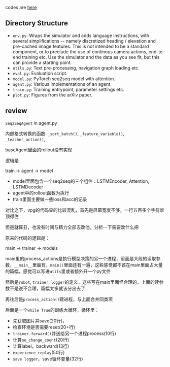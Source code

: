

codes are [here](https://github.com/peteanderson80/Matterport3DSimulator/tree/master/tasks/R2R)


## Directory Structure

- `env.py`: Wraps the simulator and adds language instructions, with several simplifications -- namely discretized heading / elevation and pre-cached image features. This is not intended to be a standard component, or to preclude the use of continous camera actions, end-to-end training etc. Use the simulator and the data as you see fit, but this can provide a starting point.
- `utils.py`: Text pre-processing, navigation graph loading etc.
- `eval.py`: Evaluation script.
- `model.py`: PyTorch seq2seq model with attention.
- `agent.py`: Various implementations of an agent.
- `train.py`: Training entrypoint, parameter settings etc.
- `plot.py`: Figures from the arXiv paper.



## review

`Seq2SeqAgent` in agent.py

内部格式转换的函数: `_sort_batch()`, `_feature_variable()`, `_teacher_action()`, 

baseAgent里面的rollout没有实现

逻辑是

train -> agent -> model

- model里面包含一个seq2seq的三个组件：LSTMEncoder, Attention, LSTMDecoder
- agent中的rollout函数为执行
- train里面主要做一些loss和acc的记录

对比之下，vpg的代码显的比较混乱，首先是屏幕宽度不够，一行五百多个字符谁顶得住

但是就算丑，也没有时间与精力全部去改他，分析一下需要改什么把

原来的代码的逻辑是：

main -> trainer -> models

main里的process_actions是执行模型决策的另一个进程，前面是大段的读取参数，`__main__`里面有，`main()`里面还有一遍，这些感觉都不该在main里面占大量的篇幅，感觉可以写进`utils`里或者额外开一个py文件

然后是`robot`, `trainer`, `logger`的定义，这些写在main里面怪合理的，上面的读参数不是说不合理，篇幅太多就该分出去了

再往后是`process_action()`建进程，与上面合并同类项

后面是一个`while True`的训练大循环，循环里：

- 先获取图片并save(20行)，
- 检查环境是否需要reset(20+行)
- `trainer.forward()`并送给另一个进程process(10行)
- 计算`no_change_count`(20行)
- 计算label，backward(13行)
- `experience_replay`(50行)
- `save logger`，save循环变量(32行)


